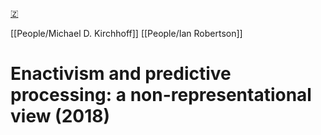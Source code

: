 [🇿](zotero://select/library/items/MF84BV4J)

[[People/Michael D. Kirchhoff]] [[People/Ian Robertson]] 
# Enactivism and predictive processing: a non-representational view (2018)

